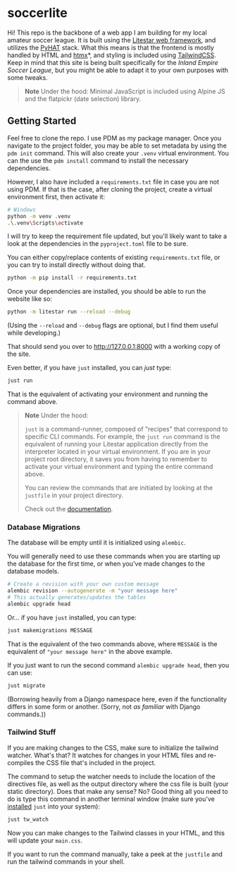 # soccerlite

Hi! This repo is the backbone of a web app I am building for my local amateur soccer league. It is built using the [Litestar web framework](https://litestar.dev), and utilizes the [PyHAT](https://github.com/PyHAT-stack/awesome-python-htmx) stack. What this means is that the frontend is mostly handled by HTML and [htmx](https://htmx.org)*, and styling is included using [TailwindCSS](https://tailwindcss.com). Keep in mind that this site is being built specifically for the _Inland Empire Soccer League_, but you might be able to adapt it to your own purposes with some tweaks.

>**Note** Under the hood:
> Minimal JavaScript is included using Alpine JS and the flatpickr (date selection) library.

## Getting Started

Feel free to clone the repo. I use PDM as my package manager. Once you navigate to the project folder, you may be able to set metadata by using the `pdm init` command. This will also create your `.venv` virtual environment. You can the use the `pdm install` command to install the necessary dependencies.

However, I also have included a `requirements.txt` file in case you are not using PDM. If that is the case, after cloning the project, create a virtual environment first, then activate it:

```sh
# Windows
python -m venv .venv
.\.venv\Scripts\activate 
```

I will try to keep the requirement file updated, but you'll likely want to take a look at the dependencies in the `pyproject.toml` file to be sure.

You can either copy/replace contents of existing `requirements.txt` file, or you can try to install directly without doing that.

```sh
python -m pip install -r requirements.txt
```

Once your dependencies are installed, you should be able to run the website like so:

```sh
python -m litestar run --reload --debug
```
(Using the `--reload` and `--debug` flags are optional, but I find them useful while developing.)

That should send you over to http://127.0.0.1:8000 with a working copy of the site.

Even better, if you have `just` installed, you can _just_ type:

```sh
just run
```

That is the equivalent of activating your environment and running the command above.

>**Note** Under the hood:
>
> `just` is a command-runner, composed of "recipes" that correspond to specific CLI commands. For example, the `just run` command is the equivalent of running your Litestar application directly from the interpreter located in your virtual environment. If you are in your project root directory, it saves you from having to remember to activate your virtual environment and typing the entire command above.
>
> You can review the commands that are initiated by looking at the `justfile` in your project directory.
>
>Check out the [documentation](https://just.systems/man/en/).

### Database Migrations

The database will be empty until it is initialized using `alembic`.

You will generally need to use these commands when you are starting up the database for the first time, or when you've made changes to the database models.

```sh
# Create a revision with your own custom message
alembic revision --autogenerate -m "your message here"
# This actually generates/updates the tables
alembic upgrade head
```

Or... if you have `just` installed, you can type:

```sh
just makemigrations MESSAGE
```
That is the equivalent of the two commands above, where `MESSAGE` is the equivalent of `"your message here"` in the above example.

If you just want to run the second command `alembic upgrade head`, then you can use:

```sh
just migrate
```

(Borrowing heavily from a Django namespace here, even if the functionality differs in some form or another. (Sorry, not _as familiar_ with Django commands.))

### Tailwind Stuff

If you are making changes to the CSS, make sure to initialize the tailwind watcher. What's that? It watches for changes in your HTML files and re-compiles the CSS file that's included in the project.

The command to setup the watcher needs to include the location of the directives file, as well as the output directory where the css file is built (your static directory). Does that make any sense? No? Good thing all you need to do is type this command in another terminal window (make sure you've [installed](https://just.systems/man/en/chapter_3.html) `just` into your system):

```sh
just tw_watch
```

Now you can make changes to the Tailwind classes in your HTML, and this will update your `main.css`.

If you want to run the command manually, take a peek at the `justfile` and run the tailwind commands in your shell.